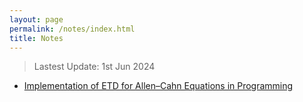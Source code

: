```yaml
---
layout: page
permalink: /notes/index.html
title: Notes
---
```


> Lastest Update: 1st Jun 2024

- [Implementation of ETD for Allen–Cahn Equations in Programming](https://zhengpinzhong.github.io/file/notes/ETD_code_note.pdf)

  

